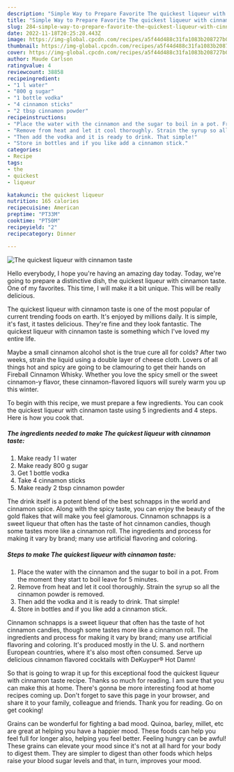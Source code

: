 ```yaml
---
description: "Simple Way to Prepare Favorite The quickest liqueur with cinnamon taste"
title: "Simple Way to Prepare Favorite The quickest liqueur with cinnamon taste"
slug: 284-simple-way-to-prepare-favorite-the-quickest-liqueur-with-cinnamon-taste
date: 2022-11-18T20:25:28.443Z
image: https://img-global.cpcdn.com/recipes/a5f44d488c31fa1083b208727b056405/751x532cq70/the-quickest-liqueur-with-cinnamon-taste-recipe-main-photo.jpg
thumbnail: https://img-global.cpcdn.com/recipes/a5f44d488c31fa1083b208727b056405/751x532cq70/the-quickest-liqueur-with-cinnamon-taste-recipe-main-photo.jpg
cover: https://img-global.cpcdn.com/recipes/a5f44d488c31fa1083b208727b056405/751x532cq70/the-quickest-liqueur-with-cinnamon-taste-recipe-main-photo.jpg
author: Maude Carlson
ratingvalue: 4
reviewcount: 38858
recipeingredient:
- "1 l water"
- "800 g sugar"
- "1 bottle vodka"
- "4 cinnamon sticks"
- "2 tbsp cinnamon powder"
recipeinstructions:
- "Place the water with the cinnamon and the sugar to boil in a pot. From the moment they start to boil leave for 5 minutes."
- "Remove from heat and let it cool thoroughly. Strain the syrup so all the cinnamon powder is removed."
- "Then add the vodka and it is ready to drink. That simple!"
- "Store in bottles and if you like add a cinnamon stick."
categories:
- Recipe
tags:
- the
- quickest
- liqueur

katakunci: the quickest liqueur 
nutrition: 165 calories
recipecuisine: American
preptime: "PT33M"
cooktime: "PT50M"
recipeyield: "2"
recipecategory: Dinner

---
```



![The quickest liqueur with cinnamon taste](https://img-global.cpcdn.com/recipes/a5f44d488c31fa1083b208727b056405/751x532cq70/the-quickest-liqueur-with-cinnamon-taste-recipe-main-photo.jpg)

Hello everybody, I hope you're having an amazing day today. Today, we're going to prepare a distinctive dish, the quickest liqueur with cinnamon taste. One of my favorites. This time, I will make it a bit unique. This will be really delicious.

The quickest liqueur with cinnamon taste is one of the most popular of current trending foods on earth. It's enjoyed by millions daily. It is simple, it's fast, it tastes delicious. They're fine and they look fantastic. The quickest liqueur with cinnamon taste is something which I've loved my entire life.

Maybe a small cinnamon alcohol shot is the true cure all for colds? After two weeks, strain the liquid using a double layer of cheese cloth. Lovers of all things hot and spicy are going to be clamouring to get their hands on Fireball Cinnamon Whisky. Whether you love the spicy smell or the sweet cinnamon-y flavor, these cinnamon-flavored liquors will surely warm you up this winter.


To begin with this recipe, we must prepare a few ingredients. You can cook the quickest liqueur with cinnamon taste using 5 ingredients and 4 steps. Here is how you cook that.

<!--inarticleads1-->

##### The ingredients needed to make The quickest liqueur with cinnamon taste:

1. Make ready 1 l water
1. Make ready 800 g sugar
1. Get 1 bottle vodka
1. Take 4 cinnamon sticks
1. Make ready 2 tbsp cinnamon powder


The drink itself is a potent blend of the best schnapps in the world and cinnamon spice. Along with the spicy taste, you can enjoy the beauty of the gold flakes that will make you feel glamorous. Cinnamon schnapps is a sweet liqueur that often has the taste of hot cinnamon candies, though some tastes more like a cinnamon roll. The ingredients and process for making it vary by brand; many use artificial flavoring and coloring. 

<!--inarticleads2-->

##### Steps to make The quickest liqueur with cinnamon taste:

1. Place the water with the cinnamon and the sugar to boil in a pot. From the moment they start to boil leave for 5 minutes.
1. Remove from heat and let it cool thoroughly. Strain the syrup so all the cinnamon powder is removed.
1. Then add the vodka and it is ready to drink. That simple!
1. Store in bottles and if you like add a cinnamon stick.


Cinnamon schnapps is a sweet liqueur that often has the taste of hot cinnamon candies, though some tastes more like a cinnamon roll. The ingredients and process for making it vary by brand; many use artificial flavoring and coloring. It&#39;s produced mostly in the U. S. and northern European countries, where it&#39;s also most often consumed. Serve up delicious cinnamon flavored cocktails with DeKuyper® Hot Damn! 

So that is going to wrap it up for this exceptional food the quickest liqueur with cinnamon taste recipe. Thanks so much for reading. I am sure that you can make this at home. There's gonna be more interesting food at home recipes coming up. Don't forget to save this page in your browser, and share it to your family, colleague and friends. Thank you for reading. Go on get cooking!

Grains can be wonderful for fighting a bad mood. Quinoa, barley, millet, etc are great at helping you have a happier mood. These foods can help you feel full for longer also, helping you feel better. Feeling hungry can be awful! These grains can elevate your mood since it's not at all hard for your body to digest them. They are simpler to digest than other foods which helps raise your blood sugar levels and that, in turn, improves your mood.
